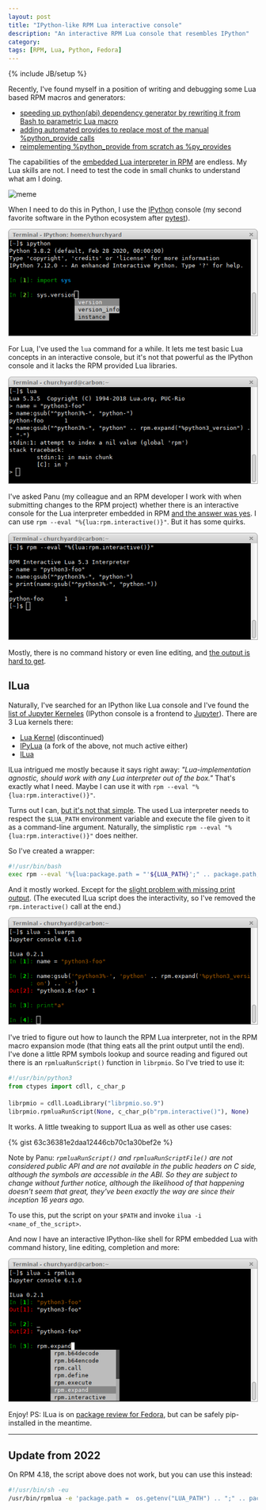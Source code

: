 ```yaml
---
layout: post
title: "IPython-like RPM Lua interactive console"
description: "An interactive RPM Lua console that resembles IPython"
category: 
tags: [RPM, Lua, Python, Fedora]
---
```

{% include JB/setup %}

Recently, I've found myself in a position of writing and debugging some Lua based RPM macros and generators:

- [speeding up python(abi) dependency generator by rewriting it from Bash to parametric Lua macro](https://github.com/rpm-software-management/rpm/pull/1153)
- [adding automated provides to replace most of the manual %python_provide calls](https://src.fedoraproject.org/rpms/python-rpm-generators/pull-request/7)
- [reimplementing %python_provide from scratch as %py_provides](https://src.fedoraproject.org/rpms/python-rpm-macros/pull-request/52)

The capabilities of the [embedded Lua interpreter in RPM](https://rpm.org/user_doc/lua.html) are endless. My Lua skills are not. I need to test the code in small chunks to understand what am I doing.

![meme](https://i.kym-cdn.com/entries/icons/original/000/008/342/ihave.jpg)

When I need to do this in Python, I use the [IPython](https://ipython.org/) console (my second favorite software in the Python ecosystem after [pytest](https://docs.pytest.org/)).

![IPython console](/assets/2020-05-14-ilua-rpm-console/ipython.png)

For Lua, I've used the `lua` command for a while. It lets me test basic Lua concepts in an interactive console, but it's not that powerful as the IPython console and it lacks the RPM provided Lua libraries.

![Basic Lua console](/assets/2020-05-14-ilua-rpm-console/lua.png)

I've asked Panu (my colleague and an RPM developer I work with when submitting changes to the RPM project) whether there is an interactive console for the Lua interpreter embedded in RPM [and the answer was yes](https://github.com/rpm-software-management/rpm/pull/1153#discussion_r401514078). I can use `rpm --eval "%{lua:rpm.interactive()}"`. But it has some quirks.

![Basic RPM Lua interactive shell](/assets/2020-05-14-ilua-rpm-console/rpm-interactive.png)

Mostly, there is no command history or even line editing, and [the output is hard to get](https://github.com/rpm-software-management/rpm/issues/1215).

## ILua

Naturally, I've searched for an IPython like Lua console and I've found the [list of Jupyter Kerneles](https://github.com/jupyter/jupyter/wiki/Jupyter-kernels) (IPython console is a frontend to [Jupyter](https://jupyter.org/)). There are 3 Lua kernels there:

- [Lua Kernel](https://github.com/neomantra/lua_ipython_kernel) (discontinued)
- [IPyLua](https://github.com/pakozm/IPyLua) (a fork of the above, not much active either)
- [ILua](https://github.com/guysv/ilua)

ILua intrigued me mostly because it says right away: *"Lua-implementation agnostic, should work with any Lua interpreter out of the box."* That's exactly what I need. Maybe I can use it with `rpm --eval "%{lua:rpm.interactive()}"`.

Turns out I can, [but it's not that simple](https://github.com/guysv/ilua/issues/10). The used Lua interpreter needs to respect the `$LUA_PATH` environment variable and execute the file given to it as a command-line argument. Naturally, the simplistic `rpm --eval "%{lua:rpm.interactive()}"` does neither.

So I've created a wrapper:

```bash
#!/usr/bin/bash
exec rpm --eval '%{lua:package.path = "'${LUA_PATH}';" .. package.path;'"$(cat "$@")"';rpm.interactive()}'
```

And it mostly worked. Except for the [slight problem with missing print output](https://github.com/rpm-software-management/rpm/issues/1215). (The executed ILua script does the interactivity, so I've removed the `rpm.interactive()` call at the end.)

![ILua using a Bash wrapper over RPM Lua](/assets/2020-05-14-ilua-rpm-console/bash-wrapper.png)

I've tried to figure out how to launch the RPM Lua interpreter, not in the RPM macro expansion mode (that thing eats all the print output until the end). I've done a little RPM symbols lookup and source reading and figured out there is an `rpmluaRunScript()` function in `librpmio`. So I've tried to use it:

```python
#!/usr/bin/python3
from ctypes import cdll, c_char_p

librpmio = cdll.LoadLibrary("librpmio.so.9")
librpmio.rpmluaRunScript(None, c_char_p(b"rpm.interactive()"), None)
```

It works. A little tweaking to support ILua as well as other use cases:

{% gist 63c36381e2daa12446cb70c1a30bef2e %}

Note by Panu: *`rpmluaRunScript()` and `rpmluaRunScriptFile()` are not considered public API and are not available in the public headers on C side, although the symbols are accessible in the ABI. So they are subject to change without further notice, although the likelihood of that happening doesn't seem that great, they've been exactly the way are since their inception 16 years ago.*

To use this, put the script on your `$PATH` and invoke `ilua -i <name_of_the_script>`.

And now I have an interactive IPython-like shell for RPM embedded Lua with command history, line editing, completion and more:

![ILua using a Python ctypes wrapper over RPM Lua](/assets/2020-05-14-ilua-rpm-console/irpmlua.png)

Enjoy! PS: ILua is on [package review for Fedora](https://bugzilla.redhat.com/show_bug.cgi?id=1834280), but can be safely pip-installed in the meantime.

---

## Update from 2022

On RPM 4.18, the script above does not work, but you can use this instead:

```sh
#!/usr/bin/sh -eu
/usr/bin/rpmlua -e 'package.path =  os.getenv("LUA_PATH") .. ";" .. package.path' "$@"
```
